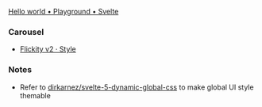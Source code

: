 [Hello world • Playground • Svelte](https://svelte.dev/playground/hello-world?version=5.19.6)

### Carousel
- [Flickity v2 · Style](https://flickity.metafizzy.co/style)

### Notes
- Refer to [dirkarnez/svelte-5-dynamic-global-css](https://github.com/dirkarnez/svelte-5-dynamic-global-css) to make global UI style themable
